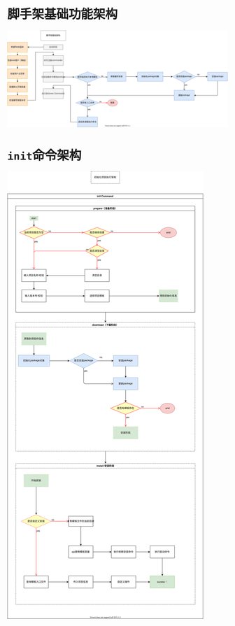 # 脚手架基础功能架构

![alt 属性文本](../../assets/images/脚手架基础架构.svg)

# `init`命令架构

![alt 属性文本](../../assets/images/初始化项目命令架构.svg)